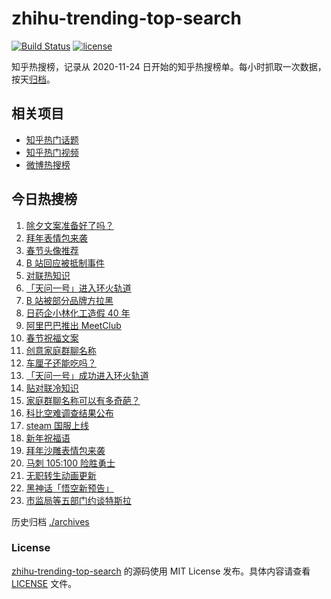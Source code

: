 # zhihu-trending-top-search

[![Build Status](https://github.com/justjavac/zhihu-trending-top-search/workflows/ci/badge.svg?branch=main)](https://github.com/justjavac/zhihu-trending-top-search/actions)
[![license](https://img.shields.io/github/license/justjavac/zhihu-trending-top-search)](https://github.com/justjavac/zhihu-trending-top-search/blob/main/LICENSE)

知乎热搜榜，记录从 2020-11-24 日开始的知乎热搜榜单。每小时抓取一次数据，按天[归档](./archives)。

## 相关项目

- [知乎热门话题](https://github.com/justjavac/zhihu-trending-hot-questions)
- [知乎热门视频](https://github.com/justjavac/zhihu-trending-hot-video)
- [微博热搜榜](https://github.com/justjavac/weibo-trending-hot-search)

## 今日热搜榜

<!-- BEGIN -->
<!-- 最后更新时间 Thu Feb 11 2021 16:05:28 GMT+0800 (CST) -->
1. [除夕文案准备好了吗？](https://www.zhihu.com/search?q=除夕文案)
1. [拜年表情包来袭](https://www.zhihu.com/search?q=拜年表情包)
1. [春节头像推荐](https://www.zhihu.com/search?q=新年头像)
1. [B 站回应被抵制事件](https://www.zhihu.com/search?q=b站回应)
1. [对联热知识](https://www.zhihu.com/search?q=对联怎么贴)
1. [「天问一号」进入环火轨道](https://www.zhihu.com/search?q=天问一号)
1. [B 站被部分品牌方拉黑](https://www.zhihu.com/search?q=抵制b站)
1. [日药企小林化工造假 40 年](https://www.zhihu.com/search?q=小林化工)
1. [阿里巴巴推出 MeetClub](https://www.zhihu.com/search?q=meetclub)
1. [春节祝福文案](https://www.zhihu.com/search?q=春节祝福文案)
1. [创意家庭群聊名称](https://www.zhihu.com/search?q=家庭群聊名称)
1. [车厘子还能吃吗？](https://www.zhihu.com/search?q=车厘子还能吃吗)
1. [「天问一号」成功进入环火轨道](https://www.zhihu.com/search?q=天问一号)
1. [贴对联冷知识](https://www.zhihu.com/search?q=对联怎么贴)
1. [家庭群聊名称可以有多奇葩？](https://www.zhihu.com/search?q=家庭群聊名称)
1. [科比空难调查结果公布](https://www.zhihu.com/search?q=科比空难)
1. [steam 国服上线](https://www.zhihu.com/search?q=steam国服)
1. [新年祝福语](https://www.zhihu.com/search?q=新年祝福语)
1. [拜年沙雕表情包来袭](https://www.zhihu.com/search?q=拜年表情包)
1. [马刺 105:100 险胜勇士](https://www.zhihu.com/search?q=勇士)
1. [无职转生动画更新](https://www.zhihu.com/search?q=无职转生)
1. [黑神话「悟空新预告」](https://www.zhihu.com/search?q=黑神话)
1. [市监局等五部门约谈特斯拉](https://www.zhihu.com/search?q=特斯拉约谈)
<!-- END -->

历史归档 [./archives](./archives)

### License

[zhihu-trending-top-search](https://github.com/justjavac/zhihu-trending-top-search) 的源码使用 MIT License 发布。具体内容请查看 [LICENSE](./LICENSE) 文件。
